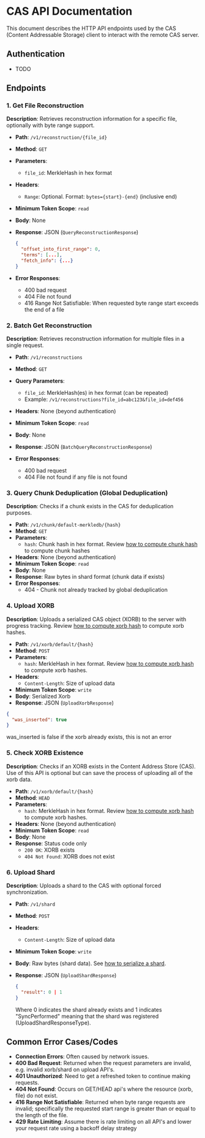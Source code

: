 # CAS API Documentation

This document describes the HTTP API endpoints used by the CAS (Content Addressable Storage) client to interact with the remote CAS server.

## Authentication

- TODO

## Endpoints

### 1. Get File Reconstruction

**Description**: Retrieves reconstruction information for a specific file, optionally with byte range support.

- **Path**: `/v1/reconstruction/{file_id}`
- **Method**: `GET`
- **Parameters**:
  - `file_id`: MerkleHash in hex format
- **Headers**:
  - `Range`: Optional. Format: `bytes={start}-{end}` (inclusive end)
- **Minimum Token Scope**: `read`
- **Body**: None
- **Response**: JSON (`QueryReconstructionResponse`)

  ```json
  {
    "offset_into_first_range": 0,
    "terms": [...],
    "fetch_info": {...}
  }
  ```

- **Error Responses**:
  - 400 bad request
  - 404 File not found
  - 416 Range Not Satisfiable: When requested byte range start exceeds the end of a file

### 2. Batch Get Reconstruction

**Description**: Retrieves reconstruction information for multiple files in a single request.

- **Path**: `/v1/reconstructions`
- **Method**: `GET`
- **Query Parameters**:
  - `file_id`: MerkleHash(es) in hex format (can be repeated)
  - Example: `/v1/reconstructions?file_id=abc123&file_id=def456`
- **Headers**: None (beyond authentication)
- **Minimum Token Scope**: `read`
- **Body**: None
- **Response**: JSON (`BatchQueryReconstructionResponse`)

- **Error Responses**:
  - 400 bad request
  - 404 File not found if any file is not found

### 3. Query Chunk Deduplication (Global Deduplication)

**Description**: Checks if a chunk exists in the CAS for deduplication purposes.

- **Path**: `/v1/chunk/default-merkledb/{hash}`
- **Method**: `GET`
- **Parameters**:
  - `hash`: Chunk hash in hex format. Review [how to compute chunk hash](spec/hashing.md#Chunk%20Hashes) to compute chunk hashes
- **Headers**: None (beyond authentication)
- **Minimum Token Scope**: `read`
- **Body**: None
- **Response**: Raw bytes in shard format (chunk data if exists)
- **Error Responses**:
  - 404 - Chunk not already tracked by global deduplication

### 4. Upload XORB

**Description**: Uploads a serialized CAS object (XORB) to the server with progress tracking. Review [how to compute xorb hash](spec/hashing.md#Xorb%20Hashes) to compute xorb hashes.

- **Path**: `/v1/xorb/default/{hash}`
- **Method**: `POST`
- **Parameters**:
  - `hash`: MerkleHash in hex format. Review [how to compute xorb hash](spec/hashing.md#Xorb%20Hashes) to compute xorb hashes.
- **Headers**:
  - `Content-Length`: Size of upload data
- **Minimum Token Scope**: `write`
- **Body**: Serialized Xorb
- **Response**: JSON (`UploadXorbResponse`)

```json
{
  "was_inserted": true
}
```

  was_inserted is false if the xorb already exists, this is not an error

### 5. Check XORB Existence

**Description**: Checks if an XORB exists in the Content Address Store (CAS). Use of this API is optional but can save the process of uploading all of the xorb data.

- **Path**: `/v1/xorb/default/{hash}`
- **Method**: `HEAD`
- **Parameters**:
  - `hash`: MerkleHash in hex format. Review [how to compute xorb hash](spec/hashing.md#Xorb%20Hashes) to compute xorb hashes.
- **Headers**: None (beyond authentication)
- **Minimum Token Scope**: `read`
- **Body**: None
- **Response**: Status code only
  - `200 OK`: XORB exists
  - `404 Not Found`: XORB does not exist

### 6. Upload Shard

**Description**: Uploads a shard to the CAS with optional forced synchronization.

- **Path**: `/v1/shard`
- **Method**: `POST`
- **Headers**:
  - `Content-Length`: Size of upload data
- **Minimum Token Scope**: `write`
- **Body**: Raw bytes (shard data). See [how to serialize a shard](spec/shard.md).
- **Response**: JSON (`UploadShardResponse`)

  ```json
  {
    "result": 0 | 1
  }
  ```

  Where 0 indicates the shard already exists and 1 indicates "SyncPerformed" meaning that the shard was registered (UploadShardResponseType).

## Common Error Cases/Codes

- **Connection Errors**: Often caused by network issues.
- **400 Bad Request**: Returned when the request parameters are invalid, e.g. invalid xorb/shard on upload API's.
- **401 Unauthorized**: Need to get a refreshed token to continue making requests.
- **404 Not Found**: Occurs on GET/HEAD api's where the resource (xorb, file) do not exist.
- **416 Range Not Satisfiable**: Returned when byte range requests are invalid; specifically the requested start range is greater than or equal to the length of the file.
- **429 Rate Limiting**: Assume there is rate limiting on all API's and lower your request rate using a backoff delay strategy
